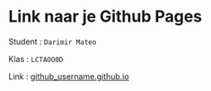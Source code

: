 # Link naar je Github Pages

Student : `Darimir Mateo`

Klas    : `LCTAOO0D`

Link    : [github_username.github.io](github_username.github.io)